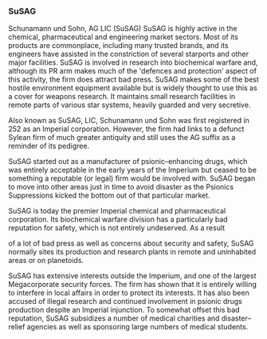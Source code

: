 ### SuSAG

Schunamann und Sohn, AG LIC (SuSAG)
SuSAG is highly active in the chemical, pharmaceutical and engineering market sectors. Most of its products are commonplace, including many trusted brands, and its engineers have assisted in the constriction of several starports and other major facilities. SuSAG is involved in research into biochemical warfare and, although its PR arm makes much of the 'defences and protection' aspect of this activity, the firm does attract bad press. SuSAG makes some of the best hostile environment equipment available but is widely thought to use this as a cover for weapons research. It maintains small research facilities in remote parts of various star systems, heavily guarded and very secretive.

Also known as SuSAG, LIC, Schunamann und Sohn was first
registered in 252 as an Imperial corporation. However, the firm had
links to a defunct Sylean firm of much greater antiquity and still uses
the AG suffix as a reminder of its pedigree.

SuSAG started out as a manufacturer of psionic–enhancing drugs,
which was entirely acceptable in the early years of the Imperium
but ceased to be something a reputable (or legal) firm would be
involved with. SuSAG began to move into other areas just in time to
avoid disaster as the Psionics Suppressions kicked the bottom out
of that particular market.

SuSAG is today the premier Imperial chemical and pharmaceutical
corporation. Its biochemical warfare division has a particularly bad
reputation for safety, which is not entirely undeserved. As a result

of a lot of bad press as well as concerns about security and safety,
SuSAG normally sites its production and research plants in remote
and uninhabited areas or on planetoids.

SuSAG has extensive interests outside the Imperium, and one of
the largest Megacorporate security forces. The firm has shown
that it is entirely willing to interfere in local affairs in order to
protect its interests. It has also been accused of illegal research
and continued involvement in psionic drugs production despite
an Imperial injunction. To somewhat offset this bad reputation,
SuSAG subsidizes a number of medical charities and disaster–relief
agencies as well as sponsoring large numbers of medical students.
